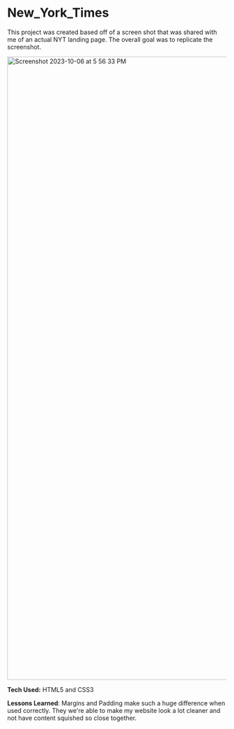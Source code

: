 # New_York_Times
This project was created based off of a screen shot that was shared with me of an actual NYT landing page. The overall goal was to replicate the screenshot.

<img width="1432" alt="Screenshot 2023-10-06 at 5 56 33 PM" src="https://github.com/briannawillis195/New_York_Times/assets/143905399/8481864a-78c4-4c25-b97b-02aa3e55eced">

<b>Tech Used:</b> HTML5 and CSS3

<b>Lessons Learned</b>: Margins and Padding make such a huge difference when used correctly. They we're able to make my website look a lot cleaner and not have content squished so close together.
